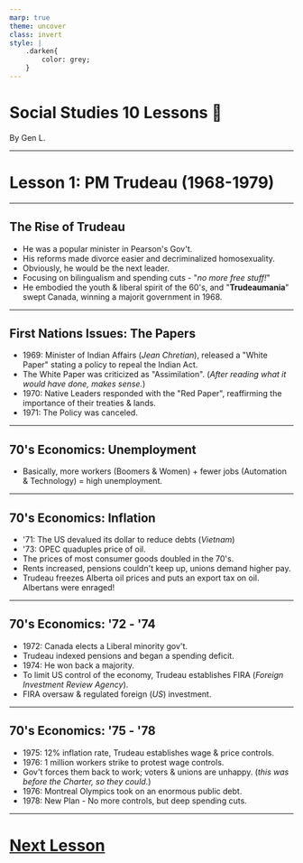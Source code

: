 ```yaml
---
marp: true
theme: uncover
class: invert
style: |
    .darken{
        color: grey;
    }
---
```


# <!--fit-->Social Studies 10 Lessons :book:

<span class="darken">By</span> Gen L.

<!--_footer: In partnership with Hyperion University, 2023-->

---
<!--paginate: true-->
# Lesson 1: PM Trudeau (1968-1979)

---

## The Rise of Trudeau

* He was a popular minister in Pearson's Gov't.
* His reforms made divorce easier and decriminalized homosexuality.
* Obviously, he would be the next leader.
* Focusing on bilingualism and spending cuts - "*no more free stuff!*"
* He embodied the youth & liberal spirit of the 60's, and "**Trudeaumania**" swept Canada, winning a majorit government in 1968.

---

## First Nations Issues: The Papers

* 1969: Minister of Indian Affairs (*Jean Chretian*), released a "White Paper" stating a policy to repeal the Indian Act.
* The White Paper was criticized as "Assimilation". (*After reading what it would have done, makes sense.*)
* 1970: Native Leaders responded with the "Red Paper", reaffirming the importance of their treaties & lands.
* 1971: The Policy was canceled.

---

## 70's Economics: Unemployment

* Basically, more workers (Boomers & Women) + fewer jobs (Automation & Technology) = high unemployment.

---

## 70's Economics: Inflation

* '71: The US devalued its dollar to reduce debts (*Vietnam*)
* '73: OPEC quaduples price of oil.
* The prices of most consumer goods doubled in the 70's.
* Rents increased, pensions couldn't keep up, unions demand higher pay.
* Trudeau freezes Alberta oil prices and puts an export tax on oil. Albertans were enraged!

---

## 70's Economics: '72 - '74

* 1972: Canada elects a Liberal minority gov't.
* Trudeau indexed pensions and began a spending deficit.
* 1974: He won back a majority.
* To limit US control of the economy, Trudeau establishes FIRA (*Foreign Investment Review Agency*).
* FIRA oversaw & regulated foreign (*US*) investment.

---

## 70's Economics: '75 - '78

* 1975: 12% inflation rate, Trudeau establishes wage & price controls.
* 1976: 1 million workers strike to protest wage controls.
* Gov't forces them back to work; voters & unions are unhappy. (*this was before the Charter, so they could.*)
* 1976: Montreal Olympics took on an enormous public debt.
* 1978: New Plan - No more controls, but deep spending cuts.

---

# [Next Lesson <i class="fa-solid fa-circle-arrow-right"></i>](/Lesson%202/Lesson%202a%20(The%20FLQ).html) 

<link rel="stylesheet" href="https://cdnjs.cloudflare.com/ajax/libs/font-awesome/6.3.0/css/all.min.css">